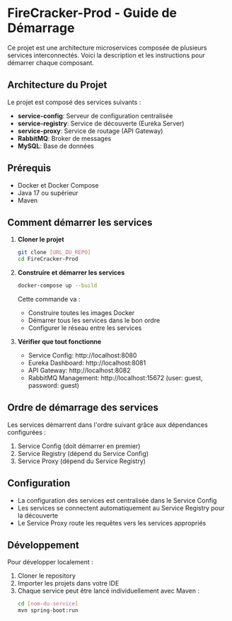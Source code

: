 # FireCracker-Prod - Guide de Démarrage

Ce projet est une architecture microservices composée de plusieurs services interconnectés. Voici la description et les instructions pour démarrer chaque composant.

## Architecture du Projet

Le projet est composé des services suivants :
- **service-config**: Serveur de configuration centralisée
- **service-registry**: Service de découverte (Eureka Server)
- **service-proxy**: Service de routage (API Gateway)
- **RabbitMQ**: Broker de messages
- **MySQL**: Base de données

## Prérequis

- Docker et Docker Compose
- Java 17 ou supérieur
- Maven

## Comment démarrer les services

1. **Cloner le projet**
   ```bash
   git clone [URL_DU_REPO]
   cd FireCracker-Prod
   ```

2. **Construire et démarrer les services**
   ```bash
   docker-compose up --build
   ```

   Cette commande va :
   - Construire toutes les images Docker
   - Démarrer tous les services dans le bon ordre
   - Configurer le réseau entre les services

3. **Vérifier que tout fonctionne**
   - Service Config: http://localhost:8080
   - Eureka Dashboard: http://localhost:8081
   - API Gateway: http://localhost:8082
   - RabbitMQ Management: http://localhost:15672 (user: guest, password: guest)

## Ordre de démarrage des services

Les services démarrent dans l'ordre suivant grâce aux dépendances configurées :
1. Service Config (doit démarrer en premier)
2. Service Registry (dépend du Service Config)
3. Service Proxy (dépend du Service Registry)

## Configuration

- La configuration des services est centralisée dans le Service Config
- Les services se connectent automatiquement au Service Registry pour la découverte
- Le Service Proxy route les requêtes vers les services appropriés

## Développement

Pour développer localement :
1. Cloner le repository
2. Importer les projets dans votre IDE
3. Chaque service peut être lancé individuellement avec Maven :
   ```bash
   cd [nom-du-service]
   mvn spring-boot:run
   ```
